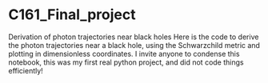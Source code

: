# C161_Final_project
Derivation of photon trajectories near black holes
Here is the code to derive the photon trajectories near a black hole, using the Schwarzchild metric and plotting in dimensionless coordinates. I invite anyone to condense this notebook, this was my first real python project, and did not code things efficiently!
